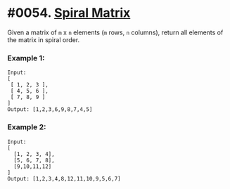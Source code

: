 # #0054. [Spiral Matrix](https://leetcode.com/problems/spiral-matrix/?tab=Description) 

Given a matrix of `m` x `n` elements (`m` rows, `n` columns), return all elements of the matrix in spiral order.

### Example 1:

```
Input:
[
 [ 1, 2, 3 ],
 [ 4, 5, 6 ],
 [ 7, 8, 9 ]
]
Output: [1,2,3,6,9,8,7,4,5]
```

### Example 2:
```
Input:
[
  [1, 2, 3, 4],
  [5, 6, 7, 8],
  [9,10,11,12]
]
Output: [1,2,3,4,8,12,11,10,9,5,6,7]
```